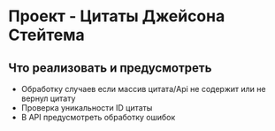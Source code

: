 # Проект - Цитаты Джейсона Стейтема

## Что реализовать и предусмотреть

- Обработку случаев если массив цитата/Api не содержит или не вернул цитату
- Проверка уникальности ID цитаты
- В API предусмотреть обработку ошибок
